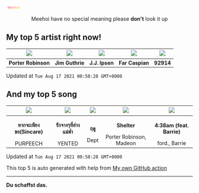 [![Meehoi Logo](https://github.com/beam41/beam41/raw/master/mh.svg)](http://my.meehoi.me/)
<p align="center">Meehoi have no special meaning please <b>don't</b> look it up</p>

## My top 5 artist right now!
<!-- table start -->
|<img src="https://i.scdn.co/image/ab6761610000f1781804f56bdcb9322c5f3f8f21">|<img src="https://i.scdn.co/image/ab6761610000f178e1d9183afe7b4808ca82f24d">|<img src="https://i.scdn.co/image/ab67616d0000485102c6817446ea4c93f2e0fdee">|<img src="https://i.scdn.co/image/ab6761610000f178921caa2d5d39c74def6fb13e">|<img src="https://i.scdn.co/image/ab6761610000f178afd62f2620ac80d1c7dd41e7">|
| :---: | :---: | :---: | :---: | :---: |
|<b>Porter Robinson</b>|<b>Jim Guthrie</b>|<b>J.J. Ipsen</b>|<b>Far Caspian</b>|<b>92914</b>|

Updated at `Tue Aug 17 2021 00:58:28 GMT+0000`
<!-- table end -->

## And my top 5 song
<!-- table song start -->
|<img src="https://i.scdn.co/image/ab67616d00001e02efdfb2b0824a74c7fe1be195">|<img src="https://i.scdn.co/image/ab67616d00001e02f6dd88a85846f9b3657894b3">|<img src="https://i.scdn.co/image/ab67616d00001e027cb744b7588fdcf838407c50">|<img src="https://i.scdn.co/image/ab67616d00001e020b4df34612f851b639959f9a">|<img src="https://i.scdn.co/image/ab67616d00001e02dbbdb2f6843714b3daa043a0">|
| :---: | :---: | :---: | :---: | :---: |
|<p><b>หากจะเพียงขอ(Sincare)</b></p> PURPEECH|<p><b>รักจางๆที่อ่างแม่ต๋ำ</b></p> YENTED|<p><b>ฤดู</b></p> Dept|<p><b>Shelter</b></p> Porter Robinson, Madeon|<p><b>4:38am (feat. Barrie)</b></p> ford., Barrie|

Updated at `Tue Aug 17 2021 00:58:28 GMT+0000`
<!-- table song end -->

This top 5 is auto generated with help from [My own GitHub action](https://github.com/beam41/spotify-listening)

---

**Du schaffst das.**